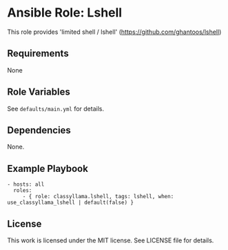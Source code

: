 # Ansible Role: Lshell

This role provides 'limited shell / lshell' (https://github.com/ghantoos/lshell) 

## Requirements

None

## Role Variables

See `defaults/main.yml` for details.

## Dependencies

None.

## Example Playbook

    - hosts: all
      roles:
         - { role: classyllama.lshell, tags: lshell, when: use_classyllama_lshell | default(false) }

## License

This work is licensed under the MIT license. See LICENSE file for details.
